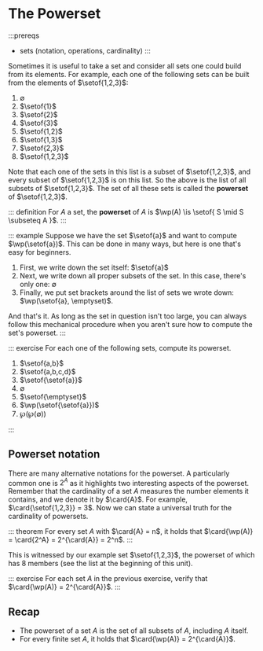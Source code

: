 # The Powerset

:::prereqs
- sets (notation, operations, cardinality)
:::

Sometimes it is useful to take a set and consider all sets one could build from its elements.
For example, each one of the following sets can be built from the elements of $\setof{1,2,3}$: 

1. $\emptyset$
1. $\setof{1}$
1. $\setof{2}$
1. $\setof{3}$
1. $\setof{1,2}$
1. $\setof{1,3}$
1. $\setof{2,3}$
1. $\setof{1,2,3}$

Note that each one of the sets in this list is a subset of $\setof{1,2,3}$, and every subset of $\setof{1,2,3}$ is on this list.
So the above is the list of all subsets of $\setof{1,2,3}$.
The set of all these sets is called the **powerset** of $\setof{1,2,3}$.

::: definition
For $A$ a set, the **powerset** of $A$ is $\wp(A) \is \setof{ S \mid S \subseteq A }$.
:::

::: example
Suppose we have the set $\setof{a}$ and want to compute $\wp(\setof{a})$.
This can be done in many ways, but here is one that's easy for beginners.

1. First, we write down the set itself: $\setof{a}$
1. Next, we write down all proper subsets of the set.
   In this case, there's only one: $\emptyset$
1. Finally, we put set brackets around the list of sets we wrote down:
   $\wp(\setof{a}, \emptyset)$.

And that's it.
As long as the set in question isn't too large, you can always follow this mechanical procedure when you aren't sure how to compute the set's powerset.
:::

::: exercise
For each one of the following sets, compute its powerset.

1. $\setof{a,b}$
1. $\setof{a,b,c,d}$
1. $\setof{\setof{a}}$
1. $\emptyset$
1. $\setof{\emptyset}$
1. $\wp(\setof{\setof{a}})$
1. $\wp(\wp(\emptyset))$

:::

## Powerset notation

There are many alternative notations for the powerset.
A particularly common one is $2^A$ as it highlights two interesting aspects of the powerset.
Remember that the cardinality of a set $A$ measures the number elements it contains, and we denote it by $\card{A}$.
For example, $\card{\setof{1,2,3}} = 3$.
Now we can state a universal truth for the cardinality of powersets.

::: theorem
For every set $A$ with $\card{A} = n$, it holds that $\card{\wp(A)} = \card{2^A} = 2^{\card{A}} = 2^n$.
:::

This is witnessed by our example set $\setof{1,2,3}$, the powerset of which has $8$ members (see the list at the beginning of this unit).

::: exercise
For each set $A$ in the previous exercise, verify that $\card{\wp(A)} = 2^{\card{A}}$.
:::

<!-- But the $2^A$ notation for powersets has a deeper meaning that goes beyond mere numbers. -->
<!-- The notation $B^A$ is sometimes used to represent the set of all functions from $A$ to $B$. -->
<!-- And $2$ can be construed not just as the number $2$, but as any set with cardinality $2$, including $\setof{\top, \bot}$. -->
<!-- So $2^A$ can be taken to denote the set of all functions from $A$ to $\setof{\top, \bot}$. -->
<!-- But since functions are sets, this is exactly the class of all subsets of $A$. -->

<!-- In sum, the $2^A$ notation for powersets is very pleasing on a theoretical level. -->
<!-- But humans are a practical bunch, and since superscripts are slightly strenuous to read, $\wp(A)$ is the preferred notation for powersets. -->

## Recap

- The powerset of a set $A$ is the set of all subsets of $A$, including $A$ itself.
- For every finite set $A$, it holds that $\card{\wp(A)} = 2^{\card{A}}$.
